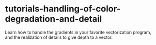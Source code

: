 # tutorials-handling-of-color-degradation-and-detail
Learn how to handle the gradients in your favorite vectorization program, and the realization of details to give depth to a vector.
